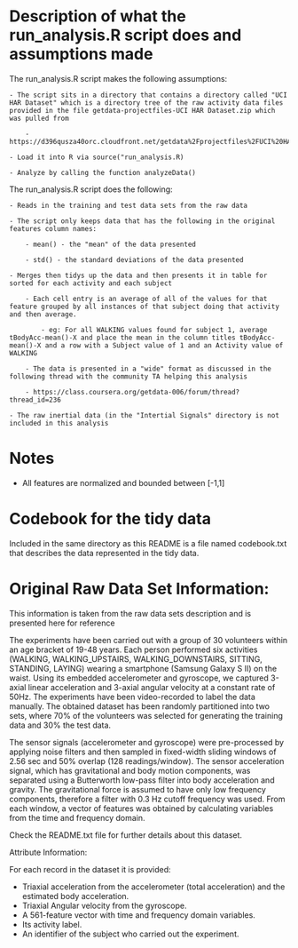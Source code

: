 Description of what the run_analysis.R script does and assumptions made
=======================================================================

The run_analysis.R script makes the following assumptions:

    - The script sits in a directory that contains a directory called "UCI HAR Dataset" which is a directory tree of the raw activity data files provided in the file getdata-projectfiles-UCI HAR Dataset.zip which was pulled from
    
        - https://d396qusza40orc.cloudfront.net/getdata%2Fprojectfiles%2FUCI%20HAR%20Dataset.zip  
        
    - Load it into R via source("run_analysis.R)
    
    - Analyze by calling the function analyzeData()
    

The run_analysis.R script does the following:

    - Reads in the training and test data sets from the raw data
    
    - The script only keeps data that has the following in the original features column names:
    
        - mean() - the "mean" of the data presented
        
        - std() - the standard deviations of the data presented
        
    - Merges then tidys up the data and then presents it in table for sorted for each activity and each subject
    
        - Each cell entry is an average of all of the values for that feature grouped by all instances of that subject doing that activity and then average.
            
            - eg: For all WALKING values found for subject 1, average tBodyAcc-mean()-X and place the mean in the column titles tBodyAcc-mean()-X and a row with a Subject value of 1 and an Activity value of WALKING
    
        - The data is presented in a "wide" format as discussed in the following thread with the community TA helping this analysis
        
        - https://class.coursera.org/getdata-006/forum/thread?thread_id=236 
        
    - The raw inertial data (in the "Intertial Signals" directory is not included in this analysis
    

Notes
=====

- All features are normalized and bounded between [-1,1]  

Codebook for the tidy data
==========================

Included in the same directory as this README is a file named codebook.txt that describes the data represented in the tidy data.


Original Raw Data Set Information:
==================================

This information is taken from the raw data sets description and is presented here for reference

The experiments have been carried out with a group of 30 volunteers within an age bracket of 19-48 years. Each person performed six activities (WALKING, WALKING_UPSTAIRS, WALKING_DOWNSTAIRS, SITTING, STANDING, LAYING) wearing a smartphone (Samsung Galaxy S II) on the waist. Using its embedded accelerometer and gyroscope, we captured 3-axial linear acceleration and 3-axial angular velocity at a constant rate of 50Hz. The experiments have been video-recorded to label the data manually. The obtained dataset has been randomly partitioned into two sets, where 70% of the volunteers was selected for generating the training data and 30% the test data. 

The sensor signals (accelerometer and gyroscope) were pre-processed by applying noise filters and then sampled in fixed-width sliding windows of 2.56 sec and 50% overlap (128 readings/window). The sensor acceleration signal, which has gravitational and body motion components, was separated using a Butterworth low-pass filter into body acceleration and gravity. The gravitational force is assumed to have only low frequency components, therefore a filter with 0.3 Hz cutoff frequency was used. From each window, a vector of features was obtained by calculating variables from the time and frequency domain. 

Check the README.txt file for further details about this dataset.


Attribute Information:

For each record in the dataset it is provided: 
- Triaxial acceleration from the accelerometer (total acceleration) and the estimated body acceleration. 
- Triaxial Angular velocity from the gyroscope. 
- A 561-feature vector with time and frequency domain variables. 
- Its activity label. 
- An identifier of the subject who carried out the experiment.



